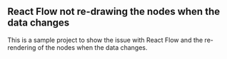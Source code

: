 ## React Flow not re-drawing the nodes when the data changes

This is a sample project to show the issue with React Flow and the re-rendering of the nodes when the data changes.
